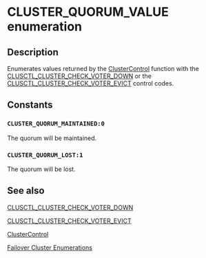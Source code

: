# CLUSTER_QUORUM_VALUE enumeration

## Description

Enumerates values returned by the
[ClusterControl](https://learn.microsoft.com/previous-versions/windows/desktop/api/clusapi/nf-clusapi-clustercontrol) function with the
[CLUSCTL_CLUSTER_CHECK_VOTER_DOWN](https://learn.microsoft.com/previous-versions/windows/desktop/mscs/clusctl-cluster-check-voter-down) or the
[CLUSCTL_CLUSTER_CHECK_VOTER_EVICT](https://learn.microsoft.com/previous-versions/windows/desktop/mscs/clusctl-cluster-check-voter-evict)
control codes.

## Constants

### `CLUSTER_QUORUM_MAINTAINED:0`

The quorum will be maintained.

### `CLUSTER_QUORUM_LOST:1`

The quorum will be lost.

## See also

[CLUSCTL_CLUSTER_CHECK_VOTER_DOWN](https://learn.microsoft.com/previous-versions/windows/desktop/mscs/clusctl-cluster-check-voter-down)

[CLUSCTL_CLUSTER_CHECK_VOTER_EVICT](https://learn.microsoft.com/previous-versions/windows/desktop/mscs/clusctl-cluster-check-voter-evict)

[ClusterControl](https://learn.microsoft.com/previous-versions/windows/desktop/api/clusapi/nf-clusapi-clustercontrol)

[Failover Cluster Enumerations](https://learn.microsoft.com/previous-versions/windows/desktop/mscs/cluster-enumerations)